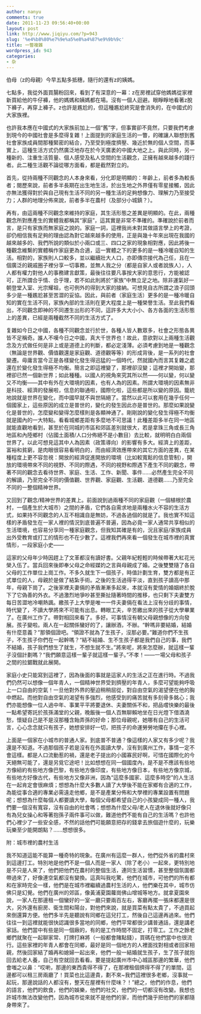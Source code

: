 ```yaml
---
author: nanyu
comments: true
date: 2011-11-23 09:56:40+00:00
layout: post
link: http://www.jiqiyu.com/?p=943
slug: '%e4%b8%80%e7%9e%a5%e8%a4%87%e9%9b%9c'
title: 一瞥複雜
wordpress_id: 943
categories:
- 杂
---
```


伯母（z的母親）今早五點多抵穗，隨行的還有z的姨媽。




七點多，我從外面買腸粉回來，看到了有深意的一幕：z在房裡試穿他媽媽從家裡新買給他的牛仔褲，他的媽媽和姨媽都在場。沒有一個人迴避。眼睜睜地看著z脫下褲子，再穿上褲子。z也許是尷尬的，但這種尷尬終究是會消失的，在中國式的大家族裡。




也許我本應在中國式的大家族前加上一個“舊”字，但事實卻不竟然，只要我們考慮到現今的中國社會是多麼得复雜！上面提到的家庭生活的一瞥，的確讓人聯想到舊社會家族成員間那種緊密的結合，乃至受到極度擠壓、幾近於無的個人空間，而事實上，這種生活方式仍然廣泛地存在於今天廣袤的中國大地之上。與此同時，另一種新的、注重生活質量、個人感受及私人空間的生活觀念，正擁有越來越多的踐行者。此二種生活觀不論從哪方面看，都是截然對立的。




首先，從持兩種不同觀念的人本身來看，分化即是明顯的：年齡上，前者多為較長者；閱歷來說，前者多半長期在出生地生活，於出生地之外界僅有零星接觸，因此亦無法獲得對於與自己現有生活不同的另一種生活的足夠想像力、理解力乃至接受力；人群的地理分佈來說，前者多半在農村（及部分小城鎮？）。




再有，由這兩種不同觀念來維持的家庭，其生活形態之差異是明顯的。在此，兩種觀念所對應產生的實體我都稱其“家庭”，這其實是非常不準確的。準確說於前者而言，是只有家族而無家庭之說的。家庭一詞，這裡我尚未對其做語言學上的考證，卻仍相信我有足夠的理由認為對它越來越多的使用，正是與幾十年來出現在我國的越來越多的、我們所說的類似於小兩口或三、四口之家的現象相對應，因此將後一種觀念維繫的實體稱作家庭更為合適，這一實體之下的更多的是一種冷暖自知的生活。相對的，家族則人口較多，並以繼續壯大人口，亦即傳宗接代為己任，且在一個廣泛的親戚圈子裡分享一切事務，並無人我之分（都是自家人或者說族人），人人都有權力對他人的事務建言獻策，最後往往要凡事按大家的意思行，方能被認可，正所謂合乎情、合乎理，若不如此則將於“家族”中無立足之地。除非運氣好一朝登堂入室、光宗耀祖，也可例外的得到大家的接納。可想見自古所謂之浪子回頭多少是一種尷尬甚至苦澀的妥協。因此，與前者（家庭生活）更多的是一種冷暖自知的實在生活不同，家族內部的生活則在更大程度上是一種榮譽生活。至此我們看出，不同觀念即神的不同遷生出形的不同，這許多大大小小、各方各面的生活形態上的差異，已經是兩種截然不同的生活方式了。




复雜如今日之中國，各種不同觀念並行於世，各種人皆人數眾多，社會之形態各異皆不足稱奇。誰人不嘆今日之中國，真大千世界也！故此，意欲對以上兩種生活觀念及方式做任何是非上或是道德上的判斷，都必定淺薄。必須考慮到地是一種觀念（無論是世界觀、價值觀還是家庭觀、道德觀等等）的形成背後，是一系列的社會變遷。毋庸言當今正是各樣變化發生得迅猛的一個時代，然就國內而言其复雜之處還在於變化發生得極不均衡。簡言之即這裡變了，那裡卻沒變；這裡才開始變，那裡卻已然一個新世界；如此種種。以國人的視角來究其所以然——何以變，何以變又不均衡——其中有外在大環境的因素，也有人為的因素。所謂大環境的因素無非是科技、經濟的發展啦，信息的聯通啦，國際化啦，這些都是所以變的原因。籠統地說就是世界在變化，而中國早就不與世隔絕了。當然以此可以套用在幾乎任何一個國家上，這些原因的成立是普世的，變化的發生因此亦是普世的。那麼如果說變化是普世的，怎麼變和變得怎麼樣則是各顯神通了。剛剛說的變化發生得極不均衡就是國內的一大特點。看看城鄉差距有多麼地不可思議！此種差距多半在同一地區就能直觀地看到，甚至於在同城的市區和郊區差別就很大，若是拿珠三角或長三角地區和內陸鄉村（佔國土面積/人口分佈絕不是小數目）去比較，就明明白白兩個世界了。以此可想見這其中人為因素（政策導向）的影響有多大。經濟上的差距，富裕和貧窮，是肉眼很容易看明白的，而由經濟效應帶來的其它方面的差異，在某種程度上更不容忽視：開放的經濟促進開放的環境（比如較寬鬆的信息管制），開放的環境帶來不同的視野、不同的際遇，不同的視野和際遇下產生不同的觀念，帶著不同的觀念去看待世界、家庭、生活、工作、新聞、事件……必然產生完全不同的解讀，乃至完全不同的價值觀、世界觀、家庭觀、生活觀、道德觀……乃至完全不同的一整個精神世界。




又回到了觀念/精神世界的差異上。前面說到過兩種不同的家庭觀（一個植根於農村，一個產生於大城市）之間的矛盾，它們各自需求地是兩種水火不容的生活方式，如果持不同觀念的人互不相識自是無妨，不過各過個的就是了。我也實不知這樣的矛盾發生在一家人裡的情況到底普遍不普遍，因為必竟一家人通常共享相似的生活環境，也容易分享同一種家庭觀念，但我知其確是有的，況且家庭/家族成員出外受教育或打工的情形也不在少數了。這裡我們再來看一個發生在城市裡的真實情形，一段家庭小史——




這家的父母年少時因趕上了文革都沒有讀好書。父親年紀輕輕的時候帶著大紅花光榮入伍了。當兵回來後即奉父母之命經媒妁之言與母親成了婚。之後雙雙隨了各自父母的工作單位上崗工作。不多久就生下一個孩子，時值計劃生育，雙方都是有正式單位的人，母親於是做了結紮手術。之後的生活過得平淡，直到孩子讀高中那年，母親下崗了。之後家裡夫妻倆的矛盾漸漸多起來，本就沒有愛情的婚姻終於脫下了它偽善的外衣。不過激烈地爭吵甚至撕扯隨著時間的推移，也只剩下夫妻雙方每日苦澀地冷嘲熱諷。繳孩子上大學是唯一一件夫妻倆在看法上沒有分歧的事情，時代變了，不讀大學將來不可能有出息。轉眼工夫，辛苦繳出來的孩子從大學畢業了。在廣州工作了。帶對相回來看了。多好。可事情沒有朝父母親想像的方向發展。孩子變啦。兩人在一起關係蠻好的了，讓辦酒，不辦。“幹嗎非要結婚，結婚有什麼意義？”那領個證吧。“領證不就為了生孩子，沒那必要。”難道你們不生孩子，不生孩子你們在一起幹嗎？“結不結婚、生不生孩子都是我們自己的事，我們不結婚，孩子我們想生了就生，不想生就不生。”將來呢，將來怎麼辦，就這樣一輩子沒個計劃嗎？“我們願意這樣一輩子就這樣一輩子。”不孝！——一場父母和孩子之間的拉鋸戰就此展開。




家庭小史只能寫到這裡了，因為後面的事就是這家人的生活之正在進行時。不過我們仍然可以想像一個年青人，一個精神世界受到擠壓的年青人，多麼可望能夠呼吸上一口自由的空氣！一旦他對外界的壓迫稍稍屈從，對自由空氣的渴望便在他的胸中燃起。而他對自由空氣的渴望有多強烈，他感受到的痛苦就有多刻骨多銘心；我們亦能想像一位人過中年、事業平平將要退休、夫妻關係不和，把品嚐快樂的最後一點希望寄託於孩孫滿堂的父親，晚飯後一個人百無聊賴地坐在日光燈下借酒澆愁，懷疑自己是不是沒那種含飴弄孫的好命；那位母親呢，她哪有自己的生活可言，心心念念就只有孩子，她想安排好一切，把孩子的命運勞勞地攥在手心裡。




上面是一個家在小城市的普通人家。到底普不普通？像這樣的人家又有多少呢？我還是不知道。不過那個孩子若是沒有在外面讀大學，沒有到廣州工作，事情一定不會這樣。都是人口流動惹的禍，還是老子提出的小國寡民好啊，可惜在國際化的今天絕無可能了，還是另覓它途吧！比如想想在同一個國度內，是不是不應該有些地方像紐約有些地方像巴黎，有些地方像印度，有些地方像日本，有些地方像京城，有些地方好像古代，有些地方又像非洲，因為“這麼多國家、這麼多時空”的人生活在一起肯定會很麻煩；想想為什麼大多數人讀了大學後不能在家鄉有合適的工作，為能從事合適的專業必需遠走他鄉，是不是產業分佈和大學裡的專業設置有問題呢；想想為什麼每個人都要讀大學，每個父母都希望自己的小孩變成同一種人，我們要一個沒有寬容，沒有自由的社會嗎；想想為什麼父母/老人在退休後就好像只有為兒女操心和等著抱孫子兩件事可以做，難道他們不能有自己的生活嗎？也許他們心裡少了一些安全感，不然的話他們可能願意把存的錢拿去旅個遊什麼的，玩樂玩樂至少能開朗點？……想想很多。




附：城市裡的農村生活

我不知道這能不能算一種奇特的現象。在廣州有這麼一群人，他們從外省的農村來到這邊打工。特別地是他們不是一個人而是一家人（除了老小）一起來，更特別地是不只是人來了，他們把他們在農村的整個生活，連同生活習慣，甚至整個氛圍都帶過來了，好像連空氣都沒有變換。這真叫我吃驚，他們在城市，可他們的所有都和在家時完全一樣，他們是在城市裡繼續過農村生活的人，他們樂在其中，城市仿佛只是幻覺。他們在廣州的郊區，像黃浦夏園蘿崗佛山增城等地方。就拿夏園來說，一家人在那邊租一個蠻好的一室一廳只要兩百左右，客廳再擺一張床都還是很大，另外還有廚房、衛生間和陽台，對他們來說，就是買菜有點太貴了，不過買起來倒還算方便。他們多半先是聽說有同鄉在這兒打工，然後自己這邊再過來。他們往往一到這裡就能很快認識很多當地的同鄉，他們平常都很少講普通話，還是講老家話。他們當中有些是同一個廠的，有的是工作時間不固定，打零工。工作之餘老鄉們就聚在一起聊家常、打牌打麻將（一般都會賭點錢），買碼在他們當中也很流行。這些家裡的年青人都會在同鄉，最好是同一個地方的人裡面找對相或者回家相親，然後回家結了婚再和媳婦一起出來，他們一般一結婚就生孩子，生了孩子就抱回去給老人養，自己有空就回去看看。要是提起廣州市中心城區那邊的繁華，他們會嗤之以鼻：“哎喲，那邊的東西貴得不得了，在那裡租個擠得不得了的單間，這邊都可以租三房兩廳了！買菜也比這邊貴，劃不來~我們這裡很多老鄉，沒事就一起玩，那邊說話的人都沒有，整天在屋裡有什麼味？！”總之，他們的作息，他們的語言，他們的飲食，他們的娛樂，他們的社交，他們的一切都沒有改變。我想也許城市無法改變他們，因為城市從來就不是他們的家，而他們幾乎把他們的家都隨身帶來了。
